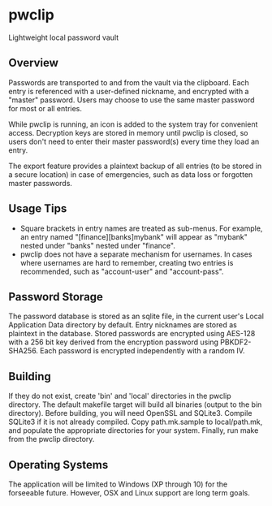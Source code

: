 # pwclip
Lightweight local password vault

Overview
--------
Passwords are transported to and from the vault via the clipboard. Each entry is referenced with a user-defined nickname, and encrypted with a "master" password. Users may choose to use the same master password for most or all entries.

While pwclip is running, an icon is added to the system tray for convenient access. Decryption keys are stored in memory until pwclip is closed, so users don't need to enter their master password(s) every time they load an entry.

The export feature provides a plaintext backup of all entries (to be stored in a secure location) in case of emergencies, such as data loss or forgotten master passwords.

Usage Tips
----------
* Square brackets in entry names are treated as sub-menus. For example, an entry named "[finance][banks]mybank" will appear as "mybank" nested under "banks" nested under "finance".
* pwclip does not have a separate mechanism for usernames. In cases where usernames are hard to remember, creating two entries is recommended, such as "account-user" and "account-pass".

Password Storage
----------------
The password database is stored as an sqlite file, in the current user's Local Application Data directory by default. Entry nicknames are stored as plaintext in the database. Stored passwords are encrypted using AES-128 with a 256 bit key derived from the encryption password using PBKDF2-SHA256. Each password is encrypted independently with a random IV.

Building
--------
If they do not exist, create 'bin' and 'local' directories in the pwclip directory. The default makefile target will build all binaries (output to the bin directory). Before building, you will need OpenSSL and SQLite3. Compile SQLite3 if it is not already compiled. Copy path.mk.sample to local/path.mk, and populate  the appropriate directories for your system. Finally, run make from the pwclip directory.

Operating Systems
-----------------
The application will be limited to Windows (XP through 10) for the forseeable future. However, OSX and Linux support are long term goals.